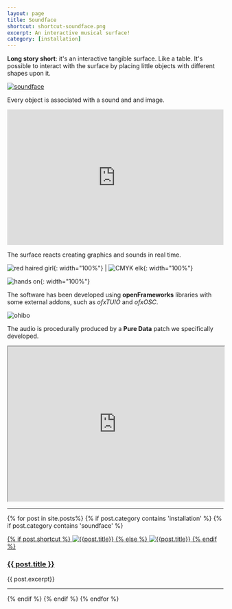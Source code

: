 ```yaml
---
layout: page
title: Soundface
shortcut: shortcut-soundface.png
excerpt: An interactive musical surface!
category: [installation]
---
```



**Long story short**: it's an interactive tangible surface. Like a table. It's possible to interact with the surface by placing little objects with different shapes upon it.

[![soundface]({{site.baseurl}}/assets/images/soundface/teaser/orizzontale.jpg)]({{site.baseurl}}/assets/images/soundface/teaser/orizzontale.jpg)

Every object is associated with a sound and and image.

<iframe width="100%" height="315" src="https://www.youtube.com/embed/tiX9etAAEcI" frameborder="0" allowfullscreen></iframe>

The surface reacts creating graphics and sounds in real time.

![red haired girl]({{site.baseurl}}/assets/images/soundface/teaser/P1020359.jpg){: width="100%"} | ![CMYK elk]({{site.baseurl}}/assets/images/soundface/teaser/P1020363.jpg){: width="100%"}

![hands on]({{site.baseurl}}/assets/images/soundface/teaser/P1020308.jpg){: width="100%"}

The software has been developed using **openFrameworks** libraries with some external addons, such as _ofxTUIO_ and _ofxOSC_.

![ohibo]({{site.baseurl}}/assets/images/soundface/teaser/IMG_1802_marked.jpg)

The audio is procedurally produced by a **Pure Data** patch we specifically developed.

<iframe width="100%" height="360" src="http://www.youtube.com/embed/0xcAOFFxWuc" allowfullscreen></iframe>

---

{% for post in site.posts%}
{% if post.category contains 'installation' %}
{% if post.category contains 'soundface' %}

<div>
<a href="{{site.baseurl}}{{post.url}}">
{% if post.shortcut %}
<img src="{{site.baseurl}}/assets/images/shortcuts/{{post.shortcut}}" alt="{{post.title}}" class="shortcut-image"/>
{% else %}
<img src="{{site.baseurl}}/assets/images/shortcuts/shortcut-default-installations.png" alt="{{post.title}}" class="shortcut-image"/>
{% endif %}
</a>

<h3 class="post-title"><a href="{{site.baseurl}}{{post.url}}">{{ post.title }}</a></h3>
{{ post.excerpt}}

<hr class="clear" />
</div>

{% endif %}
{% endif %}
{% endfor %}
